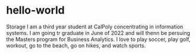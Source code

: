 # hello-world
Storage
I am a third year student at CalPoly concentrating in information systems. I am going tr graduate in June of 2022 and will thenn be persuing the Masters program for Business Analytics. I love to play soccer, play golf, workout, go to the beach, go on hikes, and watch sports.
